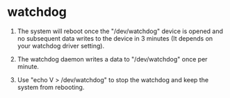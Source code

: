 # watchdog

1. The system will reboot once the "/dev/watchdog" device is
   opened and no subsequent data writes to the device in 3 minutes
   (It depends on your watchdog driver setting).

2. The watchdog daemon writes a data to "/dev/watchdog" once per minute.

3. Use "echo V > /dev/watchdog" to stop the watchdog and keep the system
   from rebooting.
